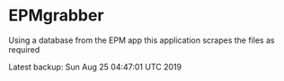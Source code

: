 # EPMgrabber
Using a database from the EPM app this application scrapes the files as required


Latest backup: Sun Aug 25 04:47:01 UTC 2019
